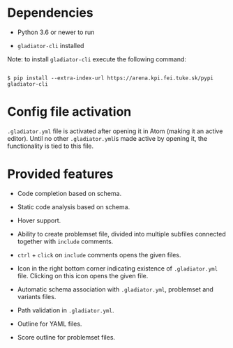 
# Dependencies

- Python 3.6 or newer to run

-  `gladiator-cli` installed

Note: to install `gladiator-cli` execute the following command:

```

$ pip install --extra-index-url https://arena.kpi.fei.tuke.sk/pypi gladiator-cli

```

# Config file activation

`.gladiator.yml` file is activated after opening it in Atom (making it an active editor). Until no other `.gladiator.yml`is made active by opening it, the functionality is tied to this file.

# Provided features

- Code completion based on schema.

- Static code analysis based on schema.

- Hover support.

- Ability to create problemset file, divided into multiple subfiles connected together with `include` comments.

-  `ctrl` + `click` on `include` comments opens the given files.

- Icon in the right bottom corner indicating existence of `.gladiator.yml` file. Clicking on this icon opens the given file.

- Automatic schema association with `.gladiator.yml`, problemset and variants files.

- Path validation in `.gladiator.yml`.

- Outline for YAML files.

- Score outline for problemset files.